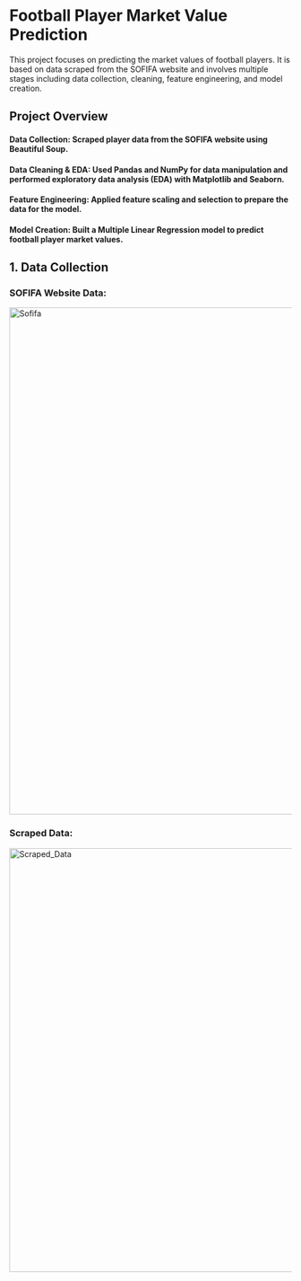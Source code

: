 # Football Player Market Value Prediction
This project focuses on predicting the market values of football players. It is based on data scraped from the SOFIFA website and involves multiple stages including data collection, cleaning, feature engineering, and model creation.

## Project Overview
#### Data Collection: Scraped player data from the SOFIFA website using Beautiful Soup.
#### Data Cleaning & EDA: Used Pandas and NumPy for data manipulation and performed exploratory data analysis (EDA) with Matplotlib and Seaborn.
#### Feature Engineering: Applied feature scaling and selection to prepare the data for the model.
#### Model Creation: Built a Multiple Linear Regression model to predict football player market values.

## 1. Data Collection

### SOFIFA Website Data:

<img width="903" alt="Sofifa" src="https://github.com/user-attachments/assets/352a4c89-166b-4f1a-844d-440adffb8267">

### Scraped Data:

<img width="755" alt="Scraped_Data" src="https://github.com/user-attachments/assets/69686b01-dec5-41a2-8322-4c6f9976b6f2">

